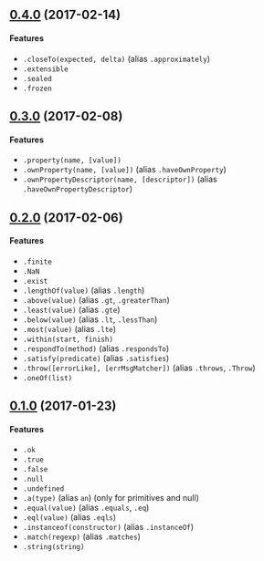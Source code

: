 ## [0.4.0](https://github.com/twada/chai-to-assert/releases/tag/v0.4.0) (2017-02-14)

#### Features

* `.closeTo(expected, delta)` (alias `.approximately`)
* `.extensible`
* `.sealed`
* `.frozen`


## [0.3.0](https://github.com/twada/chai-to-assert/releases/tag/v0.3.0) (2017-02-08)

#### Features

* `.property(name, [value])`
* `.ownProperty(name, [value])` (alias `.haveOwnProperty`)
* `.ownPropertyDescriptor(name, [descriptor])` (alias `.haveOwnPropertyDescriptor`)


## [0.2.0](https://github.com/twada/chai-to-assert/releases/tag/v0.2.0) (2017-02-06)

#### Features

* `.finite`
* `.NaN`
* `.exist`
* `.lengthOf(value)` (alias `.length`)
* `.above(value)` (alias `.gt`, `.greaterThan`)
* `.least(value)` (alias `.gte`)
* `.below(value)` (alias `.lt`, `.lessThan`)
* `.most(value)` (alias `.lte`)
* `.within(start, finish)`
* `.respondTo(method)` (alias `.respondsTo`)
* `.satisfy(predicate)` (alias `.satisfies`)
* `.throw([errorLike], [errMsgMatcher])` (alias `.throws`, `.Throw`)
* `.oneOf(list)`


## [0.1.0](https://github.com/twada/chai-to-assert/releases/tag/v0.1.0) (2017-01-23)

#### Features

  * `.ok`
  * `.true`
  * `.false`
  * `.null`
  * `.undefined`
  * `.a(type)` (alias `an`) (only for primitives and null)
  * `.equal(value)` (alias `.equals`, `.eq`)
  * `.eql(value)` (alias `.eqls`)
  * `.instanceof(constructor)` (alias `.instanceOf`)
  * `.match(regexp)` (alias `.matches`)
  * `.string(string)`
